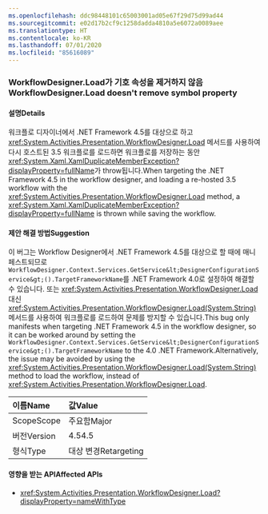 ```yaml
---
ms.openlocfilehash: ddc98448101c65003001ad05e67f29d75d99ad44
ms.sourcegitcommit: e02d17b2cf9c1258dadda4810a5e6072a0089aee
ms.translationtype: HT
ms.contentlocale: ko-KR
ms.lasthandoff: 07/01/2020
ms.locfileid: "85616089"
---
```

### <a name="workflowdesignerload-doesnt-remove-symbol-property"></a><span data-ttu-id="9fc28-101">WorkflowDesigner.Load가 기호 속성을 제거하지 않음</span><span class="sxs-lookup"><span data-stu-id="9fc28-101">WorkflowDesigner.Load doesn't remove symbol property</span></span>

#### <a name="details"></a><span data-ttu-id="9fc28-102">설명</span><span class="sxs-lookup"><span data-stu-id="9fc28-102">Details</span></span>

<span data-ttu-id="9fc28-103">워크플로 디자이너에서 .NET Framework 4.5를 대상으로 하고 <xref:System.Activities.Presentation.WorkflowDesigner.Load> 메서드를 사용하여 다시 호스트된 3.5 워크플로를 로드하면 워크플로를 저장하는 동안 <xref:System.Xaml.XamlDuplicateMemberException?displayProperty=fullName>가 throw됩니다.</span><span class="sxs-lookup"><span data-stu-id="9fc28-103">When targeting the .NET Framework 4.5 in the workflow designer, and loading a re-hosted 3.5 workflow with the <xref:System.Activities.Presentation.WorkflowDesigner.Load> method, a <xref:System.Xaml.XamlDuplicateMemberException?displayProperty=fullName> is thrown while saving the workflow.</span></span>

#### <a name="suggestion"></a><span data-ttu-id="9fc28-104">제안 해결 방법</span><span class="sxs-lookup"><span data-stu-id="9fc28-104">Suggestion</span></span>

<span data-ttu-id="9fc28-105">이 버그는 Workflow Designer에서 .NET Framework 4.5를 대상으로 할 때에 매니페스트되므로 `WorkflowDesigner.Context.Services.GetService&lt;DesignerConfigurationService&gt;().TargetFrameworkName`를 .NET Framework 4.0로 설정하여 해결할 수 있습니다. 또는 <xref:System.Activities.Presentation.WorkflowDesigner.Load> 대신 <xref:System.Activities.Presentation.WorkflowDesigner.Load(System.String)> 메서드를 사용하여 워크플로를 로드하여 문제를 방지할 수 있습니다.</span><span class="sxs-lookup"><span data-stu-id="9fc28-105">This bug only manifests when targeting .NET Framework 4.5 in the workflow designer, so it can be worked around by setting the `WorkflowDesigner.Context.Services.GetService&lt;DesignerConfigurationService&gt;().TargetFrameworkName` to the 4.0 .NET Framework.Alternatively, the issue may be avoided by using the <xref:System.Activities.Presentation.WorkflowDesigner.Load(System.String)> method to load the workflow, instead of <xref:System.Activities.Presentation.WorkflowDesigner.Load>.</span></span>

| <span data-ttu-id="9fc28-106">이름</span><span class="sxs-lookup"><span data-stu-id="9fc28-106">Name</span></span>    | <span data-ttu-id="9fc28-107">값</span><span class="sxs-lookup"><span data-stu-id="9fc28-107">Value</span></span>       |
|:--------|:------------|
| <span data-ttu-id="9fc28-108">Scope</span><span class="sxs-lookup"><span data-stu-id="9fc28-108">Scope</span></span>   | <span data-ttu-id="9fc28-109">주요함</span><span class="sxs-lookup"><span data-stu-id="9fc28-109">Major</span></span>       |
| <span data-ttu-id="9fc28-110">버전</span><span class="sxs-lookup"><span data-stu-id="9fc28-110">Version</span></span> | <span data-ttu-id="9fc28-111">4.5</span><span class="sxs-lookup"><span data-stu-id="9fc28-111">4.5</span></span>         |
| <span data-ttu-id="9fc28-112">형식</span><span class="sxs-lookup"><span data-stu-id="9fc28-112">Type</span></span>    | <span data-ttu-id="9fc28-113">대상 변경</span><span class="sxs-lookup"><span data-stu-id="9fc28-113">Retargeting</span></span> |

#### <a name="affected-apis"></a><span data-ttu-id="9fc28-114">영향을 받는 API</span><span class="sxs-lookup"><span data-stu-id="9fc28-114">Affected APIs</span></span>

- <xref:System.Activities.Presentation.WorkflowDesigner.Load?displayProperty=nameWithType>
